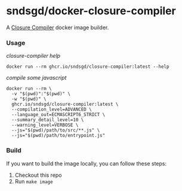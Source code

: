 # sndsgd/docker-closure-compiler

A [Closure Compiler](https://github.com/google/closure-compiler) docker image builder.

### Usage

_closure-compiler help_
```
docker run --rm ghcr.io/sndsgd/closure-compiler:latest --help
```

_compile some javascript_
```
docker run --rm \
  -v "$(pwd)":"$(pwd)" \
  -w "$(pwd)" \
  ghcr.io/sndsgd/closure-compiler:latest \
  --compilation_level=ADVANCED \
  --language_out=ECMASCRIPT6_STRICT \
  --summary_detail_level=10 \
  --warning_level=VERBOSE \
  --js="$(pwd)/path/to/src/**.js" \
  --js="$(pwd)/path/to/entrypoint.js"
```

### Build

If you want to build the image locally, you can follow these steps:

1. Checkout this repo
1. Run `make image`

